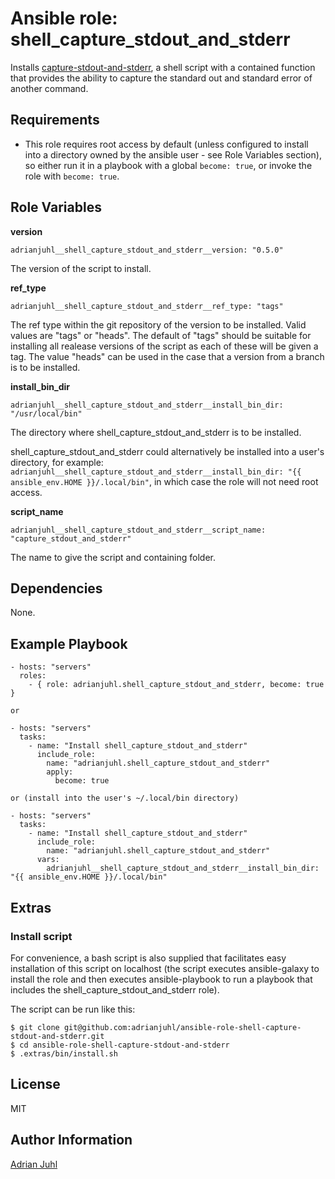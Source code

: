 # Ansible role: shell_capture_stdout_and_stderr

Installs [capture-stdout-and-stderr](https://github.com/adrianjuhl/adrianjuhl-shell-capture-stdout-and-stderr), a shell script with a contained function that provides the ability to capture the standard out and standard error of another command.

## Requirements

* This role requires root access by default (unless configured to install into a directory owned by the ansible user - see Role Variables section), so either run it in a playbook with a global `become: true`, or invoke the role with `become: true`.

## Role Variables

**version**

    adrianjuhl__shell_capture_stdout_and_stderr__version: "0.5.0"

The version of the script to install.

**ref_type**

    adrianjuhl__shell_capture_stdout_and_stderr__ref_type: "tags"

The ref type within the git repository of the version to be installed.
Valid values are "tags" or "heads".
The default of "tags" should be suitable for installing all realease versions of the script as each of these will be given a tag.
The value "heads" can be used in the case that a version from a branch is to be installed.

**install_bin_dir**

    adrianjuhl__shell_capture_stdout_and_stderr__install_bin_dir: "/usr/local/bin"

The directory where shell_capture_stdout_and_stderr is to be installed.

shell_capture_stdout_and_stderr could alternatively be installed into a user's directory, for example: `adrianjuhl__shell_capture_stdout_and_stderr__install_bin_dir: "{{ ansible_env.HOME }}/.local/bin"`, in which case the role will not need root access.

**script_name**

    adrianjuhl__shell_capture_stdout_and_stderr__script_name: "capture_stdout_and_stderr"

The name to give the script and containing folder.

## Dependencies

None.

## Example Playbook
```
- hosts: "servers"
  roles:
    - { role: adrianjuhl.shell_capture_stdout_and_stderr, become: true }

or

- hosts: "servers"
  tasks:
    - name: "Install shell_capture_stdout_and_stderr"
      include_role:
        name: "adrianjuhl.shell_capture_stdout_and_stderr"
        apply:
          become: true

or (install into the user's ~/.local/bin directory)

- hosts: "servers"
  tasks:
    - name: "Install shell_capture_stdout_and_stderr"
      include_role:
        name: "adrianjuhl.shell_capture_stdout_and_stderr"
      vars:
        adrianjuhl__shell_capture_stdout_and_stderr__install_bin_dir: "{{ ansible_env.HOME }}/.local/bin"
```

## Extras

### Install script

For convenience, a bash script is also supplied that facilitates easy installation of this script on localhost (the script executes ansible-galaxy to install the role and then executes ansible-playbook to run a playbook that includes the shell_capture_stdout_and_stderr role).

The script can be run like this:
```
$ git clone git@github.com:adrianjuhl/ansible-role-shell-capture-stdout-and-stderr.git
$ cd ansible-role-shell-capture-stdout-and-stderr
$ .extras/bin/install.sh
```

## License

MIT

## Author Information

[Adrian Juhl](http://github.com/adrianjuhl)
